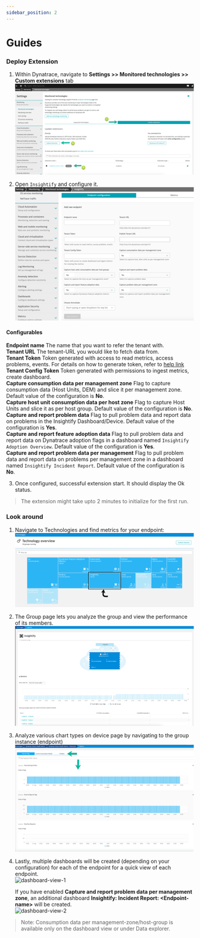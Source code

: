 ```yaml
---
sidebar_position: 2
---
```


# Guides

### Deploy Extension

1. Within Dynatrace, navigate to **Settings >> Monitored technologies >> Custom extensions** tab  
   ![upload-extension](Upload_health_extension.png)

2. Open `Insightify` and configure it.  
   ![configure-extension](extension-config-page.png)

#### Configurables

**Endpoint name** The name that you want to refer the tenant with.  
**Tenant URL** The tenant-URL you would like to fetch data from.  
**Tenant Token** Token generated with access to read metrics, access problems, events. For details on how to generate token, refer to [help link](https://www.dynatrace.com/support/help/shortlink/token)  
**Tenant Config Token** Token generated with permissions to ingest metrics, create dashboard.  
**Capture consumption data per management zone** Flag to capture consumption data (Host Units, DEM) and slice it per management zone. Default value of the configuration is **No**.  
**Capture host unit consumption data per host zone** Flag to capture Host Units and slice it as per host group. Default value of the configuration is **No**.  
**Capture and report problem data** Flag to pull problem data and report data on problems in the Insightify Dashboard/Device. Default value of the configuration is **Yes**.  
**Capture and report feature adoption data** Flag to pull problem data and report data on Dynatrace adoption flags in a dashboard named `Insightify Adoption Overview`. Default value of the configuration is **Yes**.  
**Capture and report problem data per management** Flag to pull problem data and report data on problems per management zone in a dashboard named `Insightify Incident Report`. Default value of the configuration is **No**.  


3. Once configured, successful extension start. It should display the Ok status.

> The extension might take upto 2 minutes to initialize for the first run.

### Look around

1. Navigate to Technologies and find metrics for your endpoint:  
   ![topology-view](topology_view_extension.png)

2. The Group page lets you analyze the group and view the performance of its members.  
   ![topology-view](topology_view.png)

3. Analyze various chart types on device page by navigating to the group instance (endpoint)  
   ![deep-dive](deep_dive.png)

4. Lastly, multiple dashboards will be created (depending on your configuration) for each of the endpoint for a quick view of each endpoint.  
   ![dashboard-view-1](Adoption_Overview.gif)  

   If you have enabled **Capture and report problem data per management zone**, an additional dashboard **Insightify: Incident Report: \<Endpoint-name\>** will be created.  
   ![dashboard-view-2](Incident_Report.gif)  


> Note: Consumption data per management-zone/host-group is available only on the dashboard view or under Data explorer.


